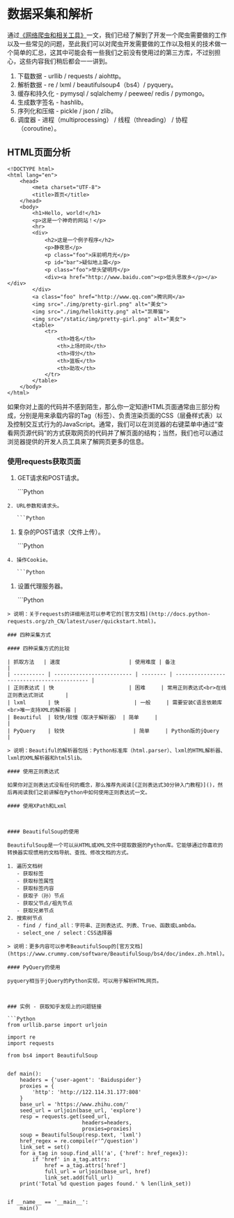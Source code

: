 # 数据采集和解析

通过[《网络爬虫和相关工具》](01.-wang-luo-pa-chong-he-xiang-guan-gong-ju.md)一文，我们已经了解到了开发一个爬虫需要做的工作以及一些常见的问题，至此我们可以对爬虫开发需要做的工作以及相关的技术做一个简单的汇总，这其中可能会有一些我们之前没有使用过的第三方库，不过别担心，这些内容我们稍后都会一一讲到。

1. 下载数据 - urllib / requests / aiohttp。
2. 解析数据 - re / lxml / beautifulsoup4（bs4）/ pyquery。
3. 缓存和持久化 - pymysql / sqlalchemy / peewee/ redis / pymongo。
4. 生成数字签名 - hashlib。
5. 序列化和压缩 - pickle / json / zlib。
6. 调度器 - 进程（multiprocessing） / 线程（threading） / 协程（coroutine）。

## HTML页面分析

```markup
<!DOCTYPE html>
<html lang="en">
    <head>
        <meta charset="UTF-8">
        <title>首页</title>
    </head>
    <body>
        <h1>Hello, world!</h1>
        <p>这是一个神奇的网站！</p>
        <hr>
        <div>
            <h2>这是一个例子程序</h2>
            <p>静夜思</p>
            <p class="foo">床前明月光</p>
            <p id="bar">疑似地上霜</p>
            <p class="foo">举头望明月</p>
            <div><a href="http://www.baidu.com"><p>低头思故乡</p></a></div>
        </div>
        <a class="foo" href="http://www.qq.com">腾讯网</a>
        <img src="./img/pretty-girl.png" alt="美女">
        <img src="./img/hellokitty.png" alt="凯蒂猫">
        <img src="/static/img/pretty-girl.png" alt="美女">
        <table>
            <tr>
                <th>姓名</th>
                <th>上场时间</th>
                <th>得分</th>
                <th>篮板</th>
                <th>助攻</th>
            </tr>
        </table>
    </body>
</html>
```

如果你对上面的代码并不感到陌生，那么你一定知道HTML页面通常由三部分构成，分别是用来承载内容的Tag（标签）、负责渲染页面的CSS（层叠样式表）以及控制交互式行为的JavaScript。通常，我们可以在浏览器的右键菜单中通过“查看网页源代码”的方式获取网页的代码并了解页面的结构；当然，我们也可以通过浏览器提供的开发人员工具来了解网页更多的信息。

### 使用requests获取页面

1. GET请求和POST请求。

   \`\`\`Python

```text
2. URL参数和请求头。

   ```Python
```

1. 复杂的POST请求（文件上传）。

   \`\`\`Python

```text
4. 操作Cookie。

   ```Python
```

1. 设置代理服务器。

   \`\`\`Python

```text
> 说明：关于requests的详细用法可以参考它的[官方文档](http://docs.python-requests.org/zh_CN/latest/user/quickstart.html)。

### 四种采集方式

#### 四种采集方式的比较

| 抓取方法   | 速度                      | 使用难度 | 备注                                       |
| ---------- | ------------------------- | -------- | ------------------------------------------ |
| 正则表达式 | 快                        | 困难     | 常用正则表达式<br>在线正则表达式测试       |
| lxml       | 快                        | 一般     | 需要安装C语言依赖库<br>唯一支持XML的解析器 |
| Beautiful  | 较快/较慢（取决于解析器） | 简单     |                                            |
| PyQuery    | 较快                      | 简单     | Python版的jQuery                           |

> 说明：Beautiful的解析器包括：Python标准库（html.parser）、lxml的HTML解析器、lxml的XML解析器和html5lib。

#### 使用正则表达式

如果你对正则表达式没有任何的概念，那么推荐先阅读[《正则表达式30分钟入门教程》]()，然后再阅读我们之前讲解在Python中如何使用正则表达式一文。

#### 使用XPath和Lxml



#### BeautifulSoup的使用

BeautifulSoup是一个可以从HTML或XML文件中提取数据的Python库。它能够通过你喜欢的转换器实现惯用的文档导航、查找、修改文档的方式。

1. 遍历文档树
   - 获取标签
   - 获取标签属性
   - 获取标签内容
   - 获取子（孙）节点
   - 获取父节点/祖先节点
   - 获取兄弟节点
2. 搜索树节点
   - find / find_all：字符串、正则表达式、列表、True、函数或Lambda。
   - select_one / select：CSS选择器

> 说明：更多内容可以参考BeautifulSoup的[官方文档](https://www.crummy.com/software/BeautifulSoup/bs4/doc/index.zh.html)。

#### PyQuery的使用

pyquery相当于jQuery的Python实现，可以用于解析HTML网页。



### 实例 - 获取知乎发现上的问题链接

```Python
from urllib.parse import urljoin

import re
import requests

from bs4 import BeautifulSoup


def main():
    headers = {'user-agent': 'Baiduspider'}
    proxies = {
        'http': 'http://122.114.31.177:808'
    }
    base_url = 'https://www.zhihu.com/'
    seed_url = urljoin(base_url, 'explore')
    resp = requests.get(seed_url,
                        headers=headers,
                        proxies=proxies)
    soup = BeautifulSoup(resp.text, 'lxml')
    href_regex = re.compile(r'^/question')
    link_set = set()
    for a_tag in soup.find_all('a', {'href': href_regex}):
        if 'href' in a_tag.attrs:
            href = a_tag.attrs['href']
            full_url = urljoin(base_url, href)
            link_set.add(full_url)
    print('Total %d question pages found.' % len(link_set))


if __name__ == '__main__':
    main()
```

